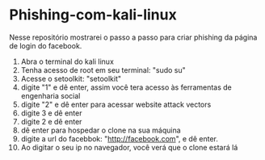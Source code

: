 # Phishing-com-kali-linux
Nesse repositório mostrarei o passo a passo para criar phishing da página de login do facebook.

1. Abra o terminal do kali linux
2. Tenha acesso de root em seu terminal: "sudo su"
3. Acesse o setoolkit: "setoolkit"
4. digite "1" e dê enter, assim você tera acesso às ferramentas de engenharia social
5. digite "2" e dê enter para acessar website attack vectors
6. digite 3 e dê enter 
7. digite 2 e dê enter
8. dê enter para hospedar o clone na sua máquina
9. digite a url do facebbok: "http://facebook.com", e dê enter.
10. Ao digitar o seu ip no navegador, você verá que o clone estará lá

     
